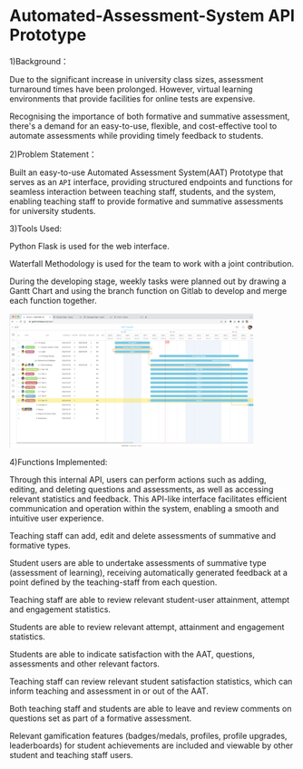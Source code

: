 # Automated-Assessment-System API Prototype


1)Background：

Due to the significant increase in university class sizes, assessment turnaround times have been prolonged. However, virtual learning environments that provide facilities for online tests are expensive.

Recognising the importance of both formative and summative assessment, there's a demand for an easy-to-use, flexible, and cost-effective tool to automate assessments while providing timely feedback to students.

2)Problem Statement：

Built an easy-to-use Automated Assessment System(AAT) Prototype that serves as an `API` interface, providing structured endpoints and functions for seamless interaction between teaching staff, students, and the system, enabling teaching staff to provide formative and summative assessments for university students.

3)Tools Used:

Python Flask is used for the web interface.

Waterfall Methodology is used for the team to work with a joint contribution. 

During the developing stage, weekly tasks were planned out by drawing a Gantt Chart and using the branch function on Gitlab to develop and merge each function together.

<img width="430" alt="image" src="https://github.com/PennyLi123/Automated-Assessment-System/blob/main/3%EF%B8%8F⃣AAT%20Gantt%20Chart.png">


4)Functions Implemented:


Through this internal API, users can perform actions such as adding, editing, and deleting questions and assessments, as well as accessing relevant statistics and feedback. This API-like interface facilitates efficient communication and operation within the system, enabling a smooth and intuitive user experience.

Teaching staff can add, edit and delete assessments of summative and formative types.

Student users are able to undertake assessments of summative type (assessment of learning), receiving automatically generated feedback at a point defined by the teaching-staff from each question.

Teaching staff are able to review relevant student-user attainment, attempt and engagement statistics. 

Students are able to review relevant attempt, attainment and engagement statistics.

Students are able to indicate satisfaction with the AAT, questions, assessments and other relevant factors.

Teaching staff can review relevant student satisfaction statistics, which can inform teaching and assessment in or out of the AAT.

Both teaching staff and students are able to leave and review comments on questions set as part of a formative assessment.

Relevant gamification features (badges/medals, profiles, profile upgrades, leaderboards) for student achievements are included and viewable by other student and teaching staff users. 
